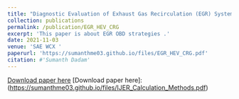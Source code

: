 ```yaml
---
title: "Diagnostic Evaluation of Exhaust Gas Recirculation (EGR) System on Gasoline Electric Hybrid Vehicle"
collection: publications
permalink: /publication/EGR_HEV_CRG
excerpt: 'This paper is about EGR OBD strategies .'
date: 2021-11-03
venue: 'SAE WCX '
paperurl: 'https://sumanthme03.github.io/files/EGR_HEV_CRG.pdf'
citation: #'Sumanth Dadam'
---
```


[Download paper here](https://sumanthme03.github.io/files/EGR_HEV_CRG.pdf)
[Download paper here]: (https://sumanthme03.github.io/files/IJER_Calculation_Methods.pdf)
